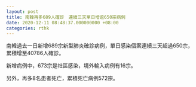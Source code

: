 ```yaml
---
layout: post
title: 南韓再多689人確診　連續三天單日增逾650宗病例
date: 2020-12-11 08:48:37.000000000 +08:00
categories: rthk
---
```


南韓過去一日新增689宗新型肺炎確診病例，單日感染個案連續三天超過650宗，累積增至40786人確診。

新增病例中，673宗是社區感染，境外輸入病例有16宗。

另外，再多8名患者死亡，累積死亡病例572宗。
